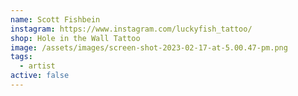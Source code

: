 ```yaml
---
name: Scott Fishbein
instagram: https://www.instagram.com/luckyfish_tattoo/
shop: Hole in the Wall Tattoo
image: /assets/images/screen-shot-2023-02-17-at-5.00.47-pm.png
tags:
  - artist
active: false
---
```

